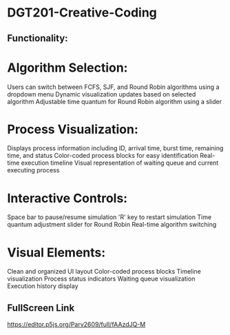 # DGT201-Creative-Coding

## Functionality:

# Algorithm Selection:
Users can switch between FCFS, SJF, and Round Robin algorithms using a dropdown menu
Dynamic visualization updates based on selected algorithm
Adjustable time quantum for Round Robin algorithm using a slider

# Process Visualization:
Displays process information including ID, arrival time, burst time, remaining time, and status
Color-coded process blocks for easy identification
Real-time execution timeline
Visual representation of waiting queue and current executing process

# Interactive Controls:
Space bar to pause/resume simulation
'R' key to restart simulation
Time quantum adjustment slider for Round Robin
Real-time algorithm switching

# Visual Elements:
Clean and organized UI layout
Color-coded process blocks
Timeline visualization
Process status indicators
Waiting queue visualization
Execution history display


## FullScreen Link
https://editor.p5js.org/Parv2609/full/fAAzdJQ-M
